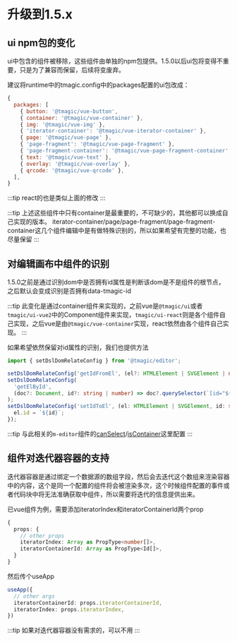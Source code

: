 # 升级到1.5.x

## ui npm包的变化

ui中包含的组件被移除，这些组件由单独的npm包提供。1.5.0以后ui包将变得不重要，只是为了兼容而保留，后续将变废弃。

建议将runtime中的tmagic.config中的packages配置的ui包改成：

```js
{
  packages: [
    { button: '@tmagic/vue-button',
    { container: '@tmagic/vue-container' },
    { img: '@tmagic/vue-img' },
    { 'iterator-container': '@tmagic/vue-iterator-container' },
    { page: '@tmagic/vue-page' },
    { 'page-fragment': '@tmagic/vue-page-fragment' },
    { 'page-fragment-container': '@tmagic/vue-page-fragment-container' },
    { text: '@tmagic/vue-text' },
    { overlay: '@tmagic/vue-overlay' },
    { qrcode: '@tmagic/vue-qrcode' },
  ],
}
```
:::tip
react的也是类似上面的修改
:::

:::tip
上述这些组件中只有container是最重要的，不可缺少的，其他都可以换成自己实现的版本。
iterator-container/page/page-fragment/page-fragment-container这几个组件编辑中是有做特殊识别的，所以如果希望有完整的功能，也尽量保留
:::

## 对编辑画布中组件的识别

1.5.0之前是通过识别dom中是否拥有id属性是判断该dom是不是组件的根节点，之后默认会变成识别是否拥有data-tmagic-id

:::tip
此变化是通过container组件来实现的，之前vue是`@tmagic/ui`或者`tmagic/ui-vue2`中的Component组件来实现，`tmagic/ui-react`则是各个组件自己实现，之后vue是由`@tmagic/vue-container`实现，react依然由各个组件自己实现。
:::

如果希望依然保留对id属性的识别，我们也提供方法

```ts
import { setDslDomRelateConfig } from '@tmagic/editor';

setDslDomRelateConfig('getIdFromEl', (el?: HTMLElement | SVGElement | null) => el?.id);
setDslDomRelateConfig(
  'getElById',
  (doc?: Document, id?: string | number) => doc?.querySelector(`[id="${id}"]`) as HTMLElement,
);
setDslDomRelateConfig('setIdToEl', (el: HTMLElement | SVGElement, id: string | number) => {
  el.id = `${id}`;
});
```

:::tip
与此相关的`m-editor`组件的[canSelect](/api/editor/props.html#canselect)/[isContainer](/api/editor/props.html#iscontainer)这里配置
:::

## 组件对迭代器容器的支持

迭代器容器是通过绑定一个数据源的数组字段，然后会去迭代这个数组来渲染容器中的内容，这个是同一个配置的组件将会被渲染多次，这个时候组件配置的事件或者代码块中将无法准确获取中组件，所以需要将迭代的信息提供出来。

已vue组件为例，需要添加iteratorIndex和iteratorContainerId两个prop

```ts
{
  props: {
    // other props
    iteratorIndex: Array as PropType<number[]>,
    iteratorContainerId: Array as PropType<Id[]>,
  }
}
```

然后传个useApp

```ts
useApp({
  // other args
  iteratorContainerId: props.iteratorContainerId,
  iteratorIndex: props.iteratorIndex,
})
```

:::tip
如果对迭代器容器没有需求的，可以不用
:::
